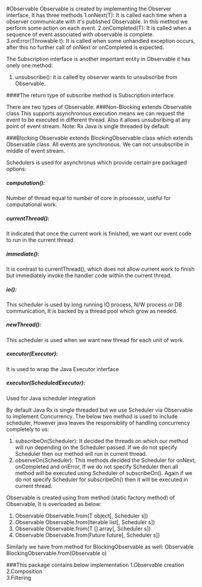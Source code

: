 #Observable
Observable is created by implementing the Observer interface, It has three methods
1.onNext(T): It is called each time when a observer communicate with it's published Observable. In this method we perform
              some action on each event.
2.onCompleted(T): It is called when a sequence of event associated with observable is complete.
3.onError(Throwable t): It is called when some unhandled exception occurs, after this no further call of onNext or onCompleted
                        is expected.

The Subscription interface is another important entity in Observable it has onely one method:
1. unsubscribe(): it is called by observer wants to unsubscribe from Observable.

####The return type of subscribe method is Subscription interface.

There are two types of Observable:
###Non-Blocking extends Observable class
 This supports asynchronous execution means we can request the event to be executed in different thread.
 Also it allows unsubsribing at any point of event stream.
Note: Rx Java is single threaded by default

###Blocking Observable extends BlockingObservable class which extends Observable class.
 All events are synchronous.
 We can not unsubscribe in middle of event stream.

Schedulers is used for asynchronus which provide certain pre packaged options:
##### computation(): 
Number of thread equal to number of core in processor, useful for computational work.
#####  currentThread(): 
It indicated that once the current work is finished, we want our event code to run in the current thread.
#####  immediate(): 
It is contrast to currentThread(), which does not allow current work to finish but immediately invoke the handler code within the current thread.
#####  io(): 
This scheduler is used by long running IO process, N/W process or DB communication, It is backed by a thread pool which grow as needed.
#####  newThread(): 
This scheduler is used when we want new thread for each unit of work.
#####  executor(Executor): 
It is used to wrap the Java Executor interface
#####  executor(ScheduledExecutor): 
Used for Java scheduler integration

By default Java Rx is single threaded but we use Scheduler via Observable to implement Concurrency. The below two method
is used to include scheduler, However java leaves the responsiblity of handling concurrency completely to us:
1. subscribeOn(Scheduler): It decided the threads on which our method will run depending on the Scheduler passed. If we do
not specify Scheduler then our method will run in current thread.
2. observeOn(Scheduler): This methods decided the Scheduler for onNext, onCompleted and onError, If we do not specify Scheduler
then all method will be executed using Scheduler of subscribeOn(). Again if we do not specify Scheduler for subscribeOn()
then it will be executed in current thread.

Observable is created using from method (static factory method) of Observable, It is overloaded as below:
1. <T> Observable<T> Observable.from(T object[, Scheduler s])
2. <T> Observable<T> Observable.from(Iterable<T> list[, Scheduler s])
3. <T> Observable<T> Observable.from(T [] array[, Scheduler s])
4. <T> Observable<T> Observable.from(Future<T> future[, Scheduler s])

Similarly we have from method for BlockingObservable as well:
<T> Observable<T> BlockingObservable.from(Observable o)

###This package contains below implementation
1.Observable creation\
2.Composition\
3.Filtering

